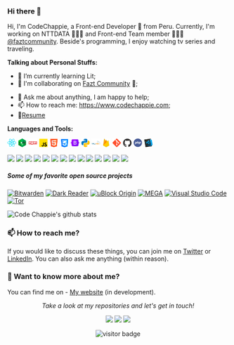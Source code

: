 ### Hi there 👋
<!-- ![](https://raw.githubusercontent.com/codechappie/codechappie/master/assets/images/Fondo.png) -->

Hi, I'm CodeChappie, a Front-end Developer 🚀 from Peru. Currently, I'm working on NTTDATA 👨🏽‍💻 and Front-end Team member 👨🏽‍💼[@faztcommunity](https://github.com/faztcommunity/). Beside's programming, I enjoy watching tv series and traveling.
 
**Talking about Personal Stuffs:**

<!-- - 👨🏽‍💻 I’m currently working on [A-POP](https://github.com/abhisheknaiidu/A-POP); -->
- 🌱 I’m currently learning Lit; 
- 👯 I'm collaborating on [Fazt Community](https://github.com/faztcommunity/) 🤝;
<!-- - 🤔 I’m looking for help with Mixed Reality 😭; -->
- 💬 Ask me about anything, I am happy to help;
- 📫 How to reach me: https://www.codechappie.com;
- 📝[Resume](https://curriculum.codechappie.com)


**Languages and Tools:**  
<!-- - 👨‍💻 HTML5 & CSS3
- 👨‍💻 JavaScript
- 👨‍💻 React
- 👨‍💻 Node
- 👨‍💻 Npm
- 👨‍💻 Git
- 👨‍💻 Vercel -->

<code><img height="20" src="https://raw.githubusercontent.com/codechappie/codechappie/master/assets/images/react.png"></code>
<code><img height="20" src="https://raw.githubusercontent.com/codechappie/codechappie/master/assets/images/node.png"></code>
<code><img height="20" src="https://raw.githubusercontent.com/codechappie/codechappie/master/assets/images/npm.png"></code>
<code><img height="20" src="https://raw.githubusercontent.com/codechappie/codechappie/master/assets/images/javascript.png"></code>
<code><img height="20" src="https://raw.githubusercontent.com/codechappie/codechappie/master/assets/images/html.png"></code>
<code><img height="20" src="https://raw.githubusercontent.com/codechappie/codechappie/master/assets/images/css.png"></code>
<code><img height="20" src="https://raw.githubusercontent.com/codechappie/codechappie/master/assets/images/bootstrap.png"></code>
<code><img height="20" src="https://raw.githubusercontent.com/codechappie/codechappie/master/assets/images/python.png"></code>
<code><img height="20" src="https://raw.githubusercontent.com/codechappie/codechappie/master/assets/images/mysql.png"></code>
<code><img height="20" src="https://raw.githubusercontent.com/codechappie/codechappie/master/assets/images/firebase.png"></code>
<code><img height="20" src="https://raw.githubusercontent.com/codechappie/codechappie/master/assets/images/git.png"></code>
<code><img height="20" src="https://raw.githubusercontent.com/codechappie/codechappie/master/assets/images/github.png"></code>
<code><img height="20" src="https://raw.githubusercontent.com/codechappie/codechappie/master/assets/images/php.png"></code>
<code><img height="20" src="https://raw.githubusercontent.com/codechappie/codechappie/master/assets/images/visualstudiocode.png"></code> 


<img src = 'https://github.com/MarikIshtar007/MarikIshtar007/blob/master/images/c-original.svg' width='30'/> <img src = 'https://github.com/MarikIshtar007/MarikIshtar007/blob/master/images/cpp.svg' width='30'/> <img src = 'https://github.com/MarikIshtar007/MarikIshtar007/blob/master/images/pycharm.svg' width='30'/> <img src = 'https://github.com/MarikIshtar007/MarikIshtar007/blob/master/images/python2.png' height='30'/> <img src = 'https://github.com/MarikIshtar007/MarikIshtar007/blob/master/images/flutter-logo.svg' width='30'/> <img src = 'https://github.com/MarikIshtar007/MarikIshtar007/blob/master/images/html.svg' width='30'/> <img src = 'https://github.com/MarikIshtar007/MarikIshtar007/blob/master/images/css.svg' width='30'/> <img src = 'https://github.com/MarikIshtar007/MarikIshtar007/blob/master/images/js.svg' width='30'/> <img src = 'https://github.com/MarikIshtar007/MarikIshtar007/blob/master/images/bootstrap.svg' width='33'/> <img src = 'https://github.com/MarikIshtar007/MarikIshtar007/blob/master/images/django.svg' height='40'/> <img src = 'https://github.com/MarikIshtar007/MarikIshtar007/blob/master/images/flask.png' width='30'/> <img src = 'https://github.com/MarikIshtar007/MarikIshtar007/blob/master/images/php.svg' width='40'/>
 <img src = 'https://github.com/MarikIshtar007/MarikIshtar007/blob/master/images/sql.svg' width='30'/> <img src = 'https://github.com/MarikIshtar007/MarikIshtar007/blob/master/images/git.svg' width='30'/>


##### Some of my favorite open source projects

[![Bitwarden](https://img.shields.io/badge/-Bitwarden-444444?style=flat&logo=bitwarden&logoColor=175DDC)](https://github.com/bitwarden)
[![Dark Reader](<https://img.shields.io/badge/-Dark&#160;Reader-444444?style=flat&logo=Dark-Reader&logoColor=2f7485>)](https://github.com/darkreader/darkreader)
[![uBlock Origin](<https://img.shields.io/badge/-uBlock&#160;Origin-444444?style=flat&logo=UBlock-Origin&logoColor=800000>)](https://github.com/gorhill/uBlock)
[![MEGA](https://img.shields.io/badge/-MEGA-444444?style=flat&logo=mega&logoColor=D9272E)](https://github.com/meganz/)
[![Visual Studio Code](https://img.shields.io/badge/-VSCode-444444?style=flat&logo=visual-studio-code&logoColor=007ACC)](https://github.com/microsoft/vscode)
[![Tor](https://img.shields.io/badge/-Tor-444444?style=flat&logo=tor&logoColor=7E4798)](https://www.torproject.org/)
<!--
### ⚡ One line that describes me best? 
An ambitious young who loves code,  and sometime codes too.😉😉


### 👯 My other interests
I have a knack for writing too and write on my personal blog- [Garima Codes](https://garimasingh.netlify.app/) or on [Medium](https://medium.com/@garingh128).
I look forward to absorb knowledge🧠,gain experience👨‍🏭, collaborate🤝 and build amazing products 🏭for the world🌍!
-->

<!-- [![Top Langs](https://github-readme-stats-teal-five.vercel.app/api/top-langs/?username=codechappie&layout=compact&show_icons=true&title_color=fff&icon_color=79ff97&text_color=9f9f9f&bg_color=151515)](https://github.com/codechappie/github-readme-stats) -->

![Code Chappie's github stats](https://github-readme-stats-teal-five.vercel.app/api?username=codechappie&show_icons=true&title_color=fff&icon_color=79ff97&text_color=9f9f9f&bg_color=151515)


### 📫 How to reach me?
If you would like to discuss these things, you can join me on [Twitter](https://twitter.com/codechappie) or [LinkedIn](https://pe.linkedin.com/in/canalesalcalde). You can also ask me anything (within reason).

### 💬 Want to know more about me?
You can find me on - [My website](http://codechappie.com) (in development).

<!--
[![ReadMe Card](https://github-readme-stats-teal-five.vercel.app/api/pin/?username=codechappie&repo=github-readme-stats&show_icons=true&title_color=fff&icon_color=79ff97&text_color=9f9f9f&bg_color=151515)](https://github.com/codechappie/codechappie.github.io)
 -->
<p align="center">
  <i>Take a look at my repositories and let's get in touch!</i>

<p align="center">
<a href= "https://github.com/codechappie/"><img src="https://img.icons8.com/material-outlined/27/000000/ball-point-pen.png"/></a>
<a href= "https://www.linkedin.com/company/codechappie/"><img src="https://img.icons8.com/material-outlined/30/000000/linkedin.png"/></a>
<a href= "https://twitter.com/codechappie"><img src="https://img.icons8.com/material-outlined/30/000000/twitter.png"/></a>
<!-- <a href= "https://halfrost.com"><img src="https://img.icons8.com/material-outlined/27/000000/geography.png"/></a> -->
</p>
 
<p align="center">

<img src="https://visitor-badge.laobi.icu/badge?page_id=codechappie.codechappie" alt="visitor badge"/>       
</p>

</p>
